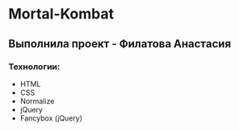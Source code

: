 # Mortal-Kombat
## Выполнила проект - Филатова Анастасия
### Технологии:
- HTML
- CSS
- Normalize 
- jQuery 
- Fancybox (jQuery)
